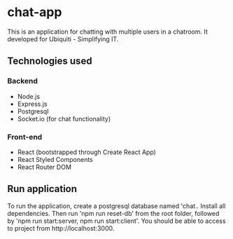 # chat-app
This is an application for chatting with multiple users in a chatroom. It developed for Ubiquiti - Simplifying IT.

## Technologies used
### Backend
* Node.js
* Express.js
* Postgresql
* Socket.io (for chat functionality)

### Front-end
* React (bootstrapped through Create React App)
* React Styled Components
* React Router DOM

## Run application
To run the application, create a postgresql database named 'chat.. 
Install all dependencies. Then run 'npm run reset-db' from the root folder, followed by 'npm run start:server, npm run start:client'. You should be able to access to project from http://localhost:3000.

  
